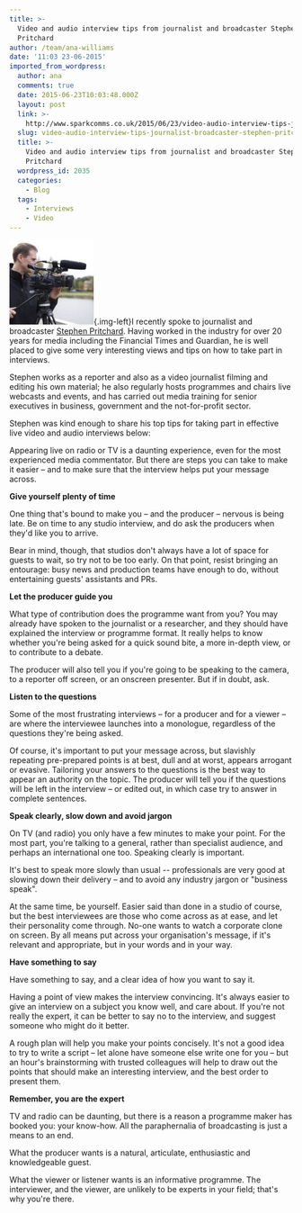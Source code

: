 ```yaml
---
title: >-
  Video and audio interview tips from journalist and broadcaster Stephen
  Pritchard
author: /team/ana-williams
date: '11:03 23-06-2015'
imported_from_wordpress:
  author: ana
  comments: true
  date: 2015-06-23T10:03:48.000Z
  layout: post
  link: >-
    http://www.sparkcomms.co.uk/2015/06/23/video-audio-interview-tips-journalist-broadcaster-stephen-pritchard/
  slug: video-audio-interview-tips-journalist-broadcaster-stephen-pritchard
  title: >-
    Video and audio interview tips from journalist and broadcaster Stephen
    Pritchard
  wordpress_id: 2035
  categories:
    - Blog
  tags:
    - Interviews
    - Video
---
```


![Stephen with cam left](Stephen-with-cam-left-150x150.jpg){.img-left}I recently spoke to journalist and broadcaster [Stephen Pritchard](http://www.tw11productions.co.uk/). Having worked in the industry for over 20 years for media including the Financial Times and Guardian, he is well placed to give some very interesting views and tips on how to take part in interviews. 

Stephen works as a reporter and also as a video journalist filming and editing his own material; he also regularly hosts programmes and chairs live webcasts and events, and has carried out media training for senior executives in business, government and the not-for-profit sector.

Stephen was kind enough to share his top tips for taking part in effective live video and audio interviews below:

Appearing live on radio or TV is a daunting experience, even for the most experienced media commentator. But there are steps you can take to make it easier – and to make sure that the interview helps put your message across.

**Give yourself plenty of time**

One thing that's bound to make you – and the producer – nervous is being late. Be on time to any studio interview, and do ask the producers when they'd like you to arrive.

Bear in mind, though, that studios don't always have a lot of space for guests to wait, so try not to be too early. On that point, resist bringing an entourage: busy news and production teams have enough to do, without entertaining guests' assistants and PRs.

**Let the producer guide you**

What type of contribution does the programme want from you? You may already have spoken to the journalist or a researcher, and they should have explained the interview or programme format. It really helps to know whether you're being asked for a quick sound bite, a more in-depth view, or to contribute to a debate.

The producer will also tell you if you're going to be speaking to the camera, to a reporter off screen, or an onscreen presenter. But if in doubt, ask.

**Listen to the questions**

Some of the most frustrating interviews – for a producer and for a viewer – are where the interviewee launches into a monologue, regardless of the questions they're being asked.

Of course, it's important to put your message across, but slavishly repeating pre-prepared points is at best, dull and at worst, appears arrogant or evasive. Tailoring your answers to the questions is the best way to appear an authority on the topic. The producer will tell you if the questions will be left in the interview – or edited out, in which case try to answer in complete sentences.

**Speak clearly, slow down and avoid jargon**

On TV (and radio) you only have a few minutes to make your point. For the most part, you're talking to a general, rather than specialist audience, and perhaps an international one too. Speaking clearly is important.

It's best to speak more slowly than usual -- professionals are very good at slowing down their delivery – and to avoid any industry jargon or "business speak".

At the same time, be yourself. Easier said than done in a studio of course, but the best interviewees are those who come across as at ease, and let their personality come through. No-one wants to watch a corporate clone on screen. By all means put across your organisation's message, if it's relevant and appropriate, but in your words and in your way.

**Have something to say**

Have something to say, and a clear idea of how you want to say it.

Having a point of view makes the interview convincing. It's always easier to give an interview on a subject you know well, and care about. If you're not really the expert, it can be better to say no to the interview, and suggest someone who might do it better.

A rough plan will help you make your points concisely. It's not a good idea to try to write a script – let alone have someone else write one for you – but an hour's brainstorming with trusted colleagues will help to draw out the points that should make an interesting interview, and the best order to present them.

**Remember, you are the expert**

TV and radio can be daunting, but there is a reason a programme maker has booked you: your know-how. All the paraphernalia of broadcasting is just a means to an end.

What the producer wants is a natural, articulate, enthusiastic and knowledgeable guest.

What the viewer or listener wants is an informative programme. The interviewer, and the viewer, are unlikely to be experts in your field; that's why you're there.
